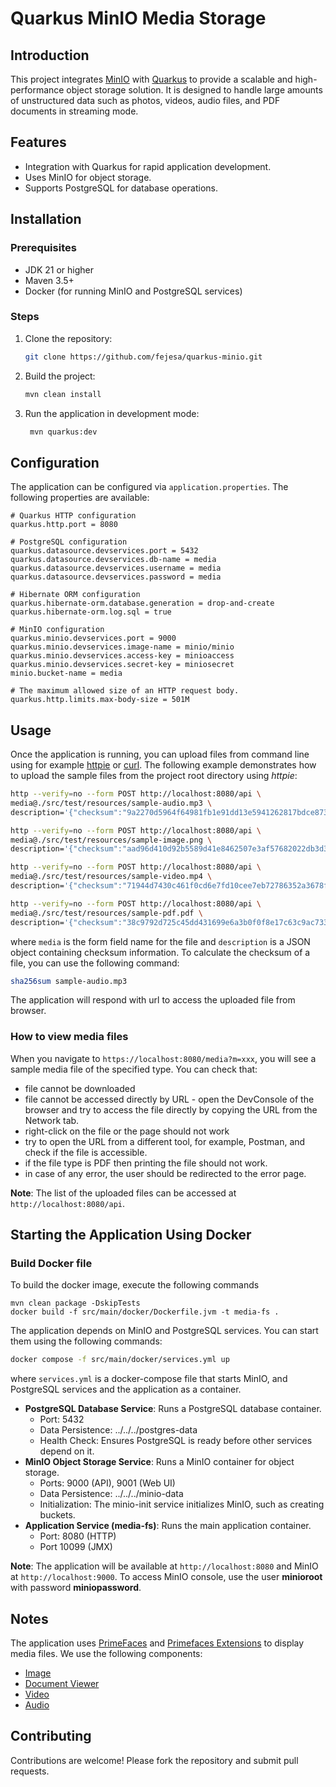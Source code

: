 # Quarkus MinIO Media Storage

## Introduction
This project integrates [MinIO](https://min.io/) with [Quarkus](https://quarkus.io/) to provide a scalable and high-performance object storage solution. It is designed to handle large amounts of unstructured data such as photos, videos, audio files, and PDF documents in streaming mode.

## Features
- Integration with Quarkus for rapid application development.
- Uses MinIO for object storage.
- Supports PostgreSQL for database operations.

## Installation
### Prerequisites
- JDK 21 or higher
- Maven 3.5+
- Docker (for running MinIO and PostgreSQL services)

### Steps
1. Clone the repository:
   ```sh
   git clone https://github.com/fejesa/quarkus-minio.git
    ```
2. Build the project:
   ```sh
   mvn clean install
   ```
3. Run the application in development mode:
   ```sh
    mvn quarkus:dev
    ```

## Configuration
The application can be configured via `application.properties`. The following properties are available:
```properties
# Quarkus HTTP configuration
quarkus.http.port = 8080

# PostgreSQL configuration
quarkus.datasource.devservices.port = 5432
quarkus.datasource.devservices.db-name = media
quarkus.datasource.devservices.username = media
quarkus.datasource.devservices.password = media

# Hibernate ORM configuration
quarkus.hibernate-orm.database.generation = drop-and-create
quarkus.hibernate-orm.log.sql = true

# MinIO configuration
quarkus.minio.devservices.port = 9000
quarkus.minio.devservices.image-name = minio/minio
quarkus.minio.devservices.access-key = minioaccess
quarkus.minio.devservices.secret-key = miniosecret
minio.bucket-name = media

# The maximum allowed size of an HTTP request body.
quarkus.http.limits.max-body-size = 501M
```

## Usage
Once the application is running, you can upload files from command line using for example [httpie](https://httpie.io/) or [curl](https://curl.se/).
The following example demonstrates how to upload the sample files from the project root directory using _httpie_:
   ```sh
   http --verify=no --form POST http://localhost:8080/api \
   media@./src/test/resources/sample-audio.mp3 \
   description='{"checksum":"9a2270d5964f64981fb1e91dd13e5941262817bdce873cf357c92adbef906b5d"}'
   
   http --verify=no --form POST http://localhost:8080/api \
   media@./src/test/resources/sample-image.png \
   description='{"checksum":"aad96d410d92b5589d41e8462507e3af57682022db3d3711a236c0245fcf296e"}'
   
   http --verify=no --form POST http://localhost:8080/api \
   media@./src/test/resources/sample-video.mp4 \
   description='{"checksum":"71944d7430c461f0cd6e7fd10cee7eb72786352a3678fc7bc0ae3d410f72aece"}'
   
   http --verify=no --form POST http://localhost:8080/api \
   media@./src/test/resources/sample-pdf.pdf \
   description='{"checksum":"38c9792d725c45dd431699e6a3b0f0f8e17c63c9ac7331387ee30dcc6e42a511"}'
   ```
where `media` is the form field name for the file and `description` is a JSON object containing checksum information.
To calculate the checksum of a file, you can use the following command:
   ```sh
   sha256sum sample-audio.mp3
   ```
The application will respond with url to access the uploaded file from browser.

### How to view media files
When you navigate to `https://localhost:8080/media?m=xxx`, you will see a sample media file of the specified type. You can check that:
* file cannot be downloaded
* file cannot be accessed directly by URL - open the DevConsole of the browser and try to access the file directly by copying the URL from the Network tab.
* right-click on the file or the page should not work
* try to open the URL from a different tool, for example, Postman, and check if the file is accessible.
* if the file type is PDF then printing the file should not work.
* in case of any error, the user should be redirected to the error page.

**Note**: The list of the uploaded files can be accessed at `http://localhost:8080/api`.

## Starting the Application Using Docker
### Build Docker file
To build the docker image, execute the following commands
```
mvn clean package -DskipTests
docker build -f src/main/docker/Dockerfile.jvm -t media-fs .
```
The application depends on MinIO and PostgreSQL services. You can start them using the following commands:
```sh
docker compose -f src/main/docker/services.yml up
```
where `services.yml` is a docker-compose file that starts MinIO, and PostgreSQL services and the application as a container.

* **PostgreSQL Database Service**: Runs a PostgreSQL database container.
  * Port: 5432
  * Data Persistence: ../../../postgres-data
  * Health Check: Ensures PostgreSQL is ready before other services depend on it.
* **MinIO Object Storage Service**: Runs a MinIO container for object storage.
  * Ports: 9000 (API), 9001 (Web UI)
  * Data Persistence: ../../../minio-data
  * Initialization: The minio-init service initializes MinIO, such as creating buckets.
* **Application Service (media-fs)**: Runs the main application container.
  * Port: 8080 (HTTP)
  * Port 10099 (JMX)

**Note**: The application will be available at `http://localhost:8080` and MinIO at `http://localhost:9000`. To access MinIO console, use the user **minioroot** with password **miniopassword**.

## Notes
The application uses [PrimeFaces](https://www.primefaces.org/) and [Primefaces Extensions](https://www.primefaces.org/showcase-ext/views/home.jsf) to display media files.
We use the following components:
* [Image](https://www.primefaces.org/showcase/ui/multimedia/graphicImage.xhtml)
* [Document Viewer](https://www.primefaces.org/showcase-ext/sections/documentviewer/basic.jsf)
* [Video](https://www.primefaces.org/showcase/ui/multimedia/video.xhtml)
* [Audio](https://www.primefaces.org/showcase/ui/multimedia/audio.xhtml)


## Contributing
Contributions are welcome! Please fork the repository and submit pull requests.
